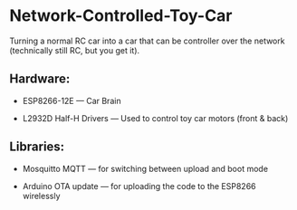 # Network-Controlled-Toy-Car
Turning a normal RC car into a car that can be controller over the network (technically still RC, but you get it).

## Hardware:
- ESP8266-12E — Car Brain

- L2932D Half-H Drivers — Used to control toy car motors (front & back)

## Libraries:
- Mosquitto MQTT — for switching between upload and boot mode

- Arduino OTA update — for uploading the code to the ESP8266 wirelessly
